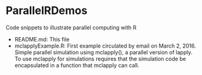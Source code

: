 # ParallelRDemos
Code snippets to illustrate parallel computing with R

* README.md: This file
* mclapplyExample.R: First example circulated by email on March 2, 2016. Simple parallel simulation using mclapply(), a parallel version of lapply. To use mclapply for simulations requires that the simulation code be encapsulated in a function that mclapply can call. 
